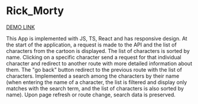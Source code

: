 # Rick_Morty
[DEMO LINK](https://tetkopot.github.io/Rick_Morty/)

This App is implemented with JS, TS, React and has responsive design. At the start of the application, a request is made to the API and the list of characters from the cartoon is displayed. The list of characters is sorted by name.
Clicking on a specific character send a request for that individual character and redirect to another route with more detailed information about them.
The "go back" button redirect to the previous route with the list of characters.
Implemented a search among the characters by their name (when entering the name of a character, the list is filtered and display only matches with the search term, and the list of characters is also sorted by name).
Upon page refresh or route change, search data is preserved.